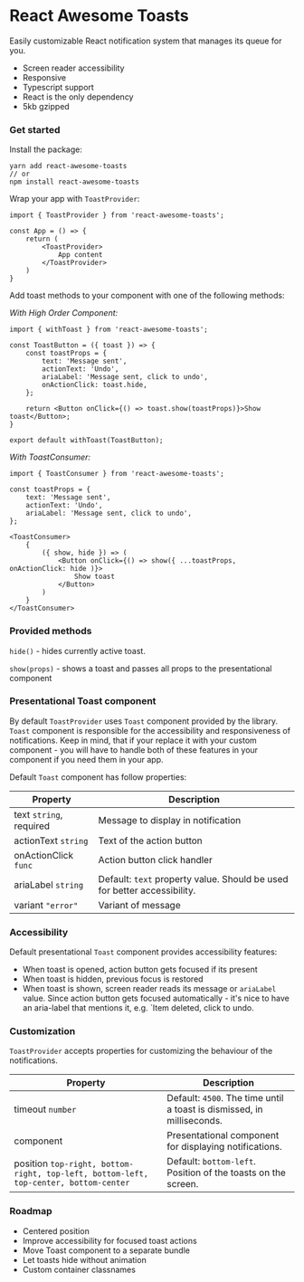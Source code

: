 # React Awesome Toasts

Easily customizable React notification system that manages its queue for you. 

- Screen reader accessibility
- Responsive
- Typescript support 
- React is the only dependency
- 5kb gzipped 

### Get started

Install the package:

```
yarn add react-awesome-toasts
// or
npm install react-awesome-toasts 
```

Wrap your app with `ToastProvider`:

```
import { ToastProvider } from 'react-awesome-toasts';

const App = () => {
    return (
        <ToastProvider>
            App content
        </ToastProvider>
    )
} 
```

Add toast methods to your component with one of the following methods:

*With High Order Component:*
 
```
import { withToast } from 'react-awesome-toasts';

const ToastButton = ({ toast }) => {
    const toastProps = {
        text: 'Message sent',
        actionText: 'Undo',
        ariaLabel: 'Message sent, click to undo',
        onActionClick: toast.hide,
    };
    
    return <Button onClick={() => toast.show(toastProps)}>Show toast</Button>;
}

export default withToast(ToastButton);
```

*With ToastConsumer:*


```
import { ToastConsumer } from 'react-awesome-toasts';

const toastProps = {
    text: 'Message sent',
    actionText: 'Undo',
    ariaLabel: 'Message sent, click to undo',
};

<ToastConsumer>
    {
        ({ show, hide }) => (
            <Button onClick={() => show({ ...toastProps, onActionClick: hide )}>
                Show toast
            </Button>    
        )
    }
</ToastConsumer>    
```

### Provided methods

`hide()` - hides currently active toast.

`show(props)` - shows a toast and passes all props to the presentational component 

### Presentational Toast component

By default `ToastProvider` uses `Toast` component provided by the library.
`Toast` component is responsible for the accessibility and responsiveness of notifications.
Keep in mind, that if your replace it with your custom component - you will have to handle both of these features in your component if you need them in your app.

Default `Toast` component has follow properties:

| Property        | Description                      |
| --------------- | -------------------------------- |
| text `string`, required | Message to display in notification |
| actionText `string` | Text of the action button |
| onActionClick `func` | Action button click handler |
| ariaLabel `string` | Default: `text` property value. Should be used for better accessibility. |
| variant `"error"` | Variant of message |

### Accessibility

Default presentational `Toast` component provides accessibility features:

- When toast is opened, action button gets focused if its present
- When toast is hidden, previous focus is restored
- When toast is shown, screen reader reads its message or `ariaLabel` value. Since action button gets focused automatically - it's nice to have an aria-label that mentions it, e.g. `Item deleted, click to undo.  

### Customization

`ToastProvider` accepts properties for customizing the behaviour of the notifications.

| Property        | Description                      |
| --------------- | -------------------------------- |
| timeout `number` | Default: `4500`. The time until a toast is dismissed, in milliseconds. |
| component | Presentational component for displaying notifications. |
| position `top-right, bottom-right, top-left, bottom-left, top-center, bottom-center` | Default: `bottom-left`. Position of the toasts on the screen. |

### Roadmap

- Centered position
- Improve accessibility for focused toast actions
- Move Toast component to a separate bundle
- Let toasts hide without animation
- Custom container classnames
